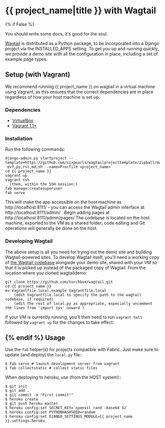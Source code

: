 {{ project_name|title }} with Wagtail
=====================================
{% if False %}

You should write some docs, it's good for the soul.

[Wagtail](http://wagtail.io) is distributed as a Python package, to be incorporated into a Django project via the INSTALLED_APPS setting. To get you up and running quickly, we provide a demo site with all the configuration in place, including a set of example page types.


Setup (with Vagrant)
-----------------------

We recommend running {{ project_name }} on wagtail in a virtual machine using Vagrant, as this ensures that the correct dependencies are in place regardless of how your host machine is set up.

### Dependencies

* [VirtualBox](https://www.virtualbox.org/)
* [Vagrant 1.1+](http://www.vagrantup.com)

### Installation

Run the following commands:

    django-admin.py startproject --template=https://github.com/sixpearls/wagtailprojecttemplate/zipball/master -evf,py,rst,md,sh --name=Procfile <project_name>
    cd {{ project_name }}
    vagrant up
    vagrant ssh
      (then, within the SSH session:)
    fab manage:createsuperuser
    fab serve



This will make the app accessible on the host machine as http://localhost:8111/ - you can access the Wagtail admin interface at http://localhost:8111/admin/ . Begin adding pages at http://localhost:8111/admin/pages/ The codebase is located on the host machine, exported to the VM as a shared folder; code editing and Git operations will generally be done on the host.

### Developing Wagtail

The above setup is all you need for trying out the demo site and building Wagtail-powered sites. To develop Wagtail itself, you'll need a working copy of [the Wagtail codebase](https://github.com/torchbox/wagtail) alongside your demo site, shared with your VM so that it is picked up instead of the packaged copy of Wagtail. From the location where you cloned wagtaildemo:

    git clone https://github.com/torchbox/wagtail.git
    cd {{ project_name }}
    mv Vagrantfile.local.example Vagrantfile.local
        (edit Vagrantfile.local to specify the path to the wagtail codebase, if required)
        (edit the rest of local.py as appropriate, especially uncomment the lines from 'import sys' onward )
    
If your VM is currently running, you'll then need to run `vagrant halt` followed by `vagrant up` for the changes to take effect.

{% endif %}
Usage
-----

Use the ``fab`` helper(s) for projects compatible with Fabric. Just make sure to update (and deploy) the ``local.py`` file::

    $ fab serve # launch development server from vagrant
    $ fab collectstatic # collect static files

When deploying to heroku, use (from the HOST system)::

    $ git init
    $ git add .
    $ git commit -m "First commit!"
    $ heroku create
    $ git push heroku master
    $ heroku config:set SECRET_KEY=`openssl rand -base64 32`
    $ heroku config:set PYTHONHASHSEED=random
    $ heroku config:set DJANGO_SETTINGS_MODULE={{ project_name }}.settings.heroku

